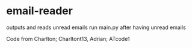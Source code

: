 # email-reader
outputs and reads unread emails
run main.py after having unread emails

Code from Charlton; Charltont13, Adrian; ATcode1
